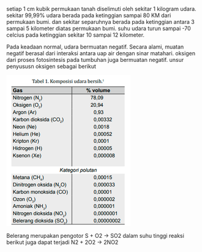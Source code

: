 setiap 1 cm kubik permukaan tanah diselimuti oleh sekitar 1 kilogram udara. sekitar 99,99% udara berada pada ketinggian sampai 80 KM dari permukaan bumi. dan sekitar separuhnya berada pada ketinggian antara 3 sampai 5 kilometer diatas permukaan bumi. suhu udara turun sampai -70 celcius pada ketinggian sekitar 10 sampai 12 kilometer. 

Pada keadaan normal, udara bermuatan negatif. Secara alami, muatan negatif berasal dari interaksi antara uap air dengan sinar matahari. oksigen dari proses fotosintesis pada tumbuhan juga bermuatan negatif. unsur penyususn oksigen sebagai berikut

![a571b20b225f05b25ea2274499c6d2c1.png](../../../../_resources/a571b20b225f05b25ea2274499c6d2c1.png)

Belerang merupakan pengotor
S + O2 -> SO2
dalam suhu tinggi reaksi berikut juga dapat terjadi
N2 + 2O2 -> 2NO2